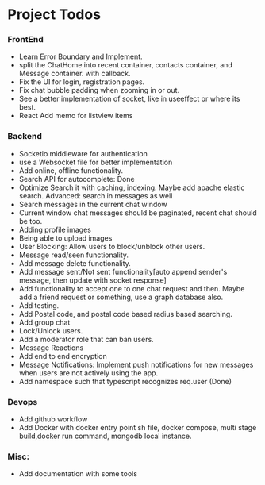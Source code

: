 # Project Todos

### FrontEnd
- Learn Error Boundary and Implement.
- split the ChatHome into recent container, contacts container, and Message container. with callback.
- Fix the UI for login, registration pages.
- Fix chat bubble padding when zooming in or out.
- See a better implementation of socket, like in useeffect or where its best.
- React Add memo for listview items

### Backend
- Socketio middleware for authentication
- use a Websocket file for better implementation
- Add online, offline functionality.
- Search API for autocomplete: Done
- Optimize Search it with caching, indexing. Maybe add apache elastic search. Advanced: search in messages as well
- Search messages in the current chat window
- Current window chat messages should be paginated, recent chat should be too.
- Adding profile images
- Being able to upload images
- User Blocking: Allow users to block/unblock other users.
- Message read/seen functionality.
- Add message delete functionality.
- Add message sent/Not sent functionality[auto append sender's message, then update with socket response]
- Add functionality to accept one to one chat request and then. Maybe add a friend request or something, use a graph database also.
- Add testing.
- Add Postal code, and postal code based radius based searching.
- Add group chat
- Lock/Unlock users.
- Add a moderator role that can ban users.
- Message Reactions
- Add end to end encryption
- Message Notifications: Implement push notifications for new messages when users are not actively using the app.
- Add namespace such that typescript recognizes req.user (Done)
### Devops
- Add github workflow
- Add Docker with docker entry point sh file, docker compose, multi stage build,docker run command, mongodb local instance.

### Misc:
- Add documentation with some tools